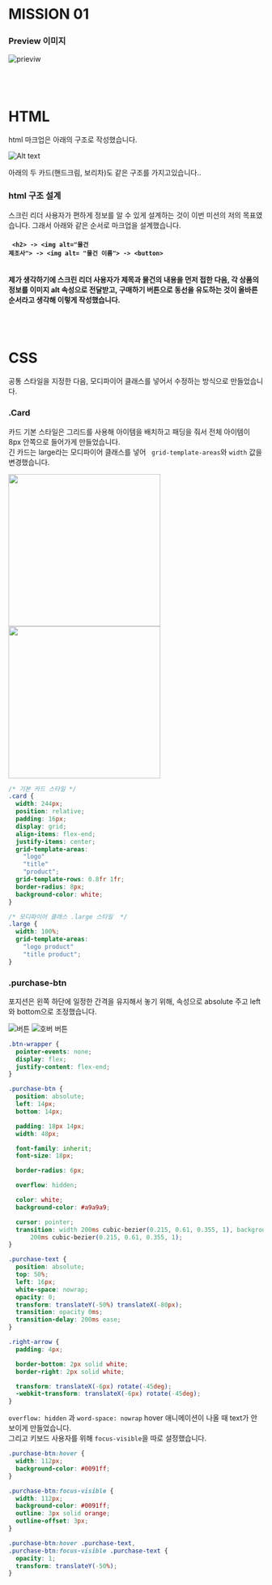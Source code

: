 # MISSION 01

### Preview 이미지

![prieviw](../readme-images/mission-01-preview.png)

<br>
<br>

# HTML

html 마크업은 아래의 구조로 작성했습니다.

![Alt text](../readme-images/mission-01-html.png)

아래의 두 카드(핸드크림, 보리차)도 같은 구조를 가지고있습니다..

### html 구조 설계

스크린 리더 사용자가 편하게 정보를 알 수 있게 설계하는 것이 이번 미션의 저의 목표였습니다.
그래서 아래와 같은 순서로 마크업을 설계했습니다. <br> <code><h4> \<h2> -> \<img alt="물건 제조사"> -> \<img alt= "물건 이름"> -> \<button> </code>
<br> <br> 제가 생각하기에 스크린 리더 사용자가 제목과 물건의 내용을 먼저 접한 다음,
각 상품의 정보를 이미지 alt 속성으로 전달받고, 구매하기 버튼으로 동선을 유도하는 것이 올바른 순서라고 생각해 이렇게 작성했습니다.

<br>
<br>

# CSS

공통 스타일을 지정한 다음, 모디파이어 클래스를 넣어서 수정하는 방식으로 만들었습니다.

### .Card

카드 기본 스타일은 그리드를 사용해 아이템을 배치하고 패딩을 줘서 전체 아이템이 8px 안쪽으로 들어가게 만들었습니다. <br>
긴 카드는 large라는 모디파이어 클래스를 넣어 <code> grid-template-areas</code>와 <code>width</code> 값을 변경했습니다.

<p>
  <img src ="../readme-images/mission-01-product.png" height="300px">
  <img src ="../readme-images/mission-01-product2.png" height="300px">
</p>

```css
/* 기본 카드 스타일 */
.card {
  width: 244px;
  position: relative;
  padding: 16px;
  display: grid;
  align-items: flex-end;
  justify-items: center;
  grid-template-areas:
    "logo"
    "title"
    "product";
  grid-template-rows: 0.8fr 1fr;
  border-radius: 8px;
  background-color: white;
}
```

```css
/* 모디파이어 클래스 .large 스타일  */
.large {
  width: 100%;
  grid-template-areas:
    "logo product"
    "title product";
}
```

### .purchase-btn

포지션은 왼쪽 하단에 일정한 간격을 유지해서 놓기 위해, 속성으로 absolute 주고 left와 bottom으로 조정했습니다.

![버튼](image-4.png)
![호버 버튼](image-2.png)

```css
.btn-wrapper {
  pointer-events: none;
  display: flex;
  justify-content: flex-end;
}

.purchase-btn {
  position: absolute;
  left: 14px;
  bottom: 14px;

  padding: 18px 14px;
  width: 48px;

  font-family: inherit;
  font-size: 18px;

  border-radius: 6px;

  overflow: hidden;

  color: white;
  background-color: #a9a9a9;

  cursor: pointer;
  transition: width 200ms cubic-bezier(0.215, 0.61, 0.355, 1), background-color
      200ms cubic-bezier(0.215, 0.61, 0.355, 1);
}

.purchase-text {
  position: absolute;
  top: 50%;
  left: 16px;
  white-space: nowrap;
  opacity: 0;
  transform: translateY(-50%) translateX(-80px);
  transition: opacity 0ms;
  transition-delay: 200ms ease;
}

.right-arrow {
  padding: 4px;

  border-bottom: 2px solid white;
  border-right: 2px solid white;

  transform: translateX(-6px) rotate(-45deg);
  -webkit-transform: translateX(-6px) rotate(-45deg);
}
```

<code>overflow: hidden</code> 과 <code>word-space: nowrap</code> hover 애니메이션이 나올 때 text가 안보이게 만들었습니다.
<br> 그리고 키보드 사용자를 위해 <code>focus-visible</code>을 따로 설정했습니다.

```css
.purchase-btn:hover {
  width: 112px;
  background-color: #0091ff;
}

.purchase-btn:focus-visible {
  width: 112px;
  background-color: #0091ff;
  outline: 3px solid orange;
  outline-offset: 3px;
}

.purchase-btn:hover .purchase-text,
.purchase-btn:focus-visible .purchase-text {
  opacity: 1;
  transform: translateY(-50%);
}
```
